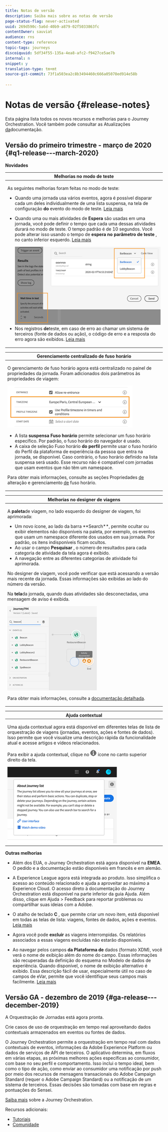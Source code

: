 ```yaml
---
title: Notas de versão
description: Saiba mais sobre as notas de versão
page-status-flag: never-activated
uuid: 269d590c-5a6d-40b9-a879-02f5033863fc
contentOwner: sauviat
audience: rns
content-type: reference
topic-tags: journeys
discoiquuid: 5df34f55-135a-4ea8-afc2-f9427ce5ae7b
internal: n
snippet: y
translation-type: tm+mt
source-git-commit: 73f1a503ea2c8b3494460c666a05078ed914e58b

---
```



# Notas de versão {#release-notes}

Esta página lista todos os novos recursos e melhorias para o Journey Orchestration.
Você também pode consultar as Atualizações [da](../release-notes/documentation-updates.md)documentação.

## Versão do primeiro trimestre - março de 2020 {#q1-release---march-2020}

**Novidades**

<table>
<thead>
<tr>
<th><strong>Melhorias no modo de teste</strong><br/></th>
</tr>
</thead>
<tbody>
<tr>
<td>
<p>As seguintes melhorias foram feitas no modo de teste:</p>
<ul>
<li>Quando uma jornada usa vários eventos, agora é possível disparar cada um deles individualmente de uma lista suspensa, na tela de configuração <strong>do</strong> evento do modo de teste. <a href="../building-journeys/testing-the-journey.md#firing_events">Leia mais</a></p></li>
<li><p>Quando uma ou mais atividades de <strong>Espera</strong> são usadas em uma jornada, você pode definir o tempo que cada uma dessas atividades durará no modo de teste. O tempo padrão é de 10 segundos. Você pode alterar isso usando o tempo de <strong>espera no parâmetro de teste</strong> , no canto inferior esquerdo. <a href="../building-journeys/testing-the-journey.md">Leia mais</a></p><img src="../assets/rn-test.png"/>
</li>
<li>Nos registros <strong>de</strong>teste, em caso de erro ao chamar um sistema de terceiros (fonte de dados ou ação), o código de erro e a resposta do erro agora são exibidos. <a href="../building-journeys/testing-the-journey.md#viewing_logs">Leia mais</a>
</li>
</ul>
</td>
</tr>
</tbody>
</table>

<table>
<thead>
<tr>
<th><strong>Gerenciamento centralizado de fuso horário</strong><br/></th>
</tr>
</thead>
<tbody>
<tr> 
<td>
<p>O gerenciamento de fuso horário agora está centralizado no painel de propriedades da jornada. Foram adicionados dois parâmetros às propriedades de viagem:</p>
<img src="../assets/rn-timezone.png"/>
<ul>
<li>A lista <strong>suspensa Fuso horário</strong> permite selecionar um fuso horário específico. Por padrão, o fuso horário do navegador é usado.</li>
<li>A caixa de seleção Fuso horário <strong>do perfil</strong> permite usar o fuso horário do Perfil da plataforma de experiência da pessoa que entra na jornada, se disponível. Caso contrário, o fuso horário definido na lista suspensa será usado. Esse recurso não é compatível com jornadas que usam eventos que não têm um namespace.</li>
</ul>
<p>Para obter mais informações, consulte as seções Propriedades <a href="../building-journeys/changing-properties.md#timezone">de</a> alteração e gerenciamento <a href="../building-journeys/timezone-management.md">de</a> fuso horário.</p>
</td>
</tr>
</tbody>
</table>

<table>
<thead>
<tr>
<th><strong>Melhorias no designer de viagens</strong><br/></th>
</tr>
</thead>
<tbody>
<tr> 
<td>
<p>A <strong>paleta</strong>de viagem, no lado esquerdo do designer de viagem, foi aprimorada:</p>
<ul>
<li>Um novo ícone, ao lado da barra **Search**, permite ocultar ou exibir elementos não disponíveis na paleta, por exemplo, os eventos que usam um namespace diferente dos usados em sua jornada. Por padrão, os itens indisponíveis ficam ocultos.</li>
<li>Ao usar o campo <strong>Pesquisar</strong> , o número de resultados para cada categoria de atividade da tela agora é exibido.</li>
<li>A navegação entre as diferentes categorias de atividade foi aprimorada.</li>
</ul>
<p>No designer de viagem, você pode verificar que está acessando a versão mais recente da jornada. Essas informações são exibidas ao lado do número da versão.</p>
<p>Na <strong>tela</strong>da jornada, quando duas atividades são desconectadas, uma mensagem de aviso é exibida.</p>
<img src="../assets/rn-canvas.png"/>
<p>Para obter mais informações, consulte a <a href="../building-journeys/using-the-journey-designer.md">documentação detalhada</a>.</p>
</td>
</tr>
</tbody>
</table>

<table>
<thead>
<tr>
<th><strong>Ajuda contextual</strong><br/></th>
</tr>
</thead>
<tbody>
<tr>
<td>
<p>Uma ajuda contextual agora está disponível em diferentes telas de lista de orquestração de viagens (jornadas, eventos, ações e fontes de dados). Isso permite que você visualize uma descrição rápida da funcionalidade atual e acesse artigos e vídeos relacionados.</p>
<p>Para exibir a ajuda contextual, clique no <img src="../assets/icon-context.png"/> ícone no canto superior direito da tela. </p>
<img src="../assets/rn-context.png"/>
</td>
</tr>
</tbody>
</table>

**Outras melhorias**

* Além dos EUA, o Journey Orchestration está agora disponível na **EMEA**. O pedido e a documentação estão disponíveis em francês e em alemão.

* A Experience League agora está integrada ao produto. Isso simplifica o acesso ao conteúdo relacionado e ajuda a aproveitar ao máximo a Experience Cloud. O acesso direto à documentação do Journey Orchestration está disponível na parte inferior da guia Ajuda. Além disso, clique em Ajuda > Feedback para reportar problemas ou compartilhar suas ideias com a Adobe.

* O atalho de teclado **C** , que permite criar um novo item, está disponível em todas as telas de lista: viagens, fontes de dados, ações e eventos. [Leia mais](../about/user-interface.md#section_ksq_zr1_ffb)

* Agora você pode **excluir** as viagens interrompidas. Os relatórios associados a essas viagens excluídas não estarão disponíveis.

* Ao navegar pelos campos **da Plataforma de** dados (formato XDM), você verá o nome de exibição além do nome do campo. Essas informações são recuperadas da definição do esquema no Modelo de dados de experiência. Quando disponível, o nome de exibição alternativo é exibido. Essa descrição fácil de usar, especialmente útil no caso de campos de eVar, permite que você identifique seus campos mais facilmente. [Leia mais](../about/user-interface.md#friendly-names-display)

## Versão GA - dezembro de 2019 {#ga-release---december-2019}

A Orquestração de Jornadas está agora pronta.

Crie casos de uso de orquestração em tempo real aproveitando dados contextuais armazenados em eventos ou fontes de dados.

O Journey Orchestration permite a orquestração em tempo real com dados contextuais de eventos, informações da Adobe Experience Platform ou dados de serviços de API de terceiros. O aplicativo determina, em fluxos em várias etapas, as próximas melhores ações específicas ao consumidor, com base no seu perfil e comportamento. Isso inclui o tempo ideal, bem como o tipo de ação, como enviar ao consumidor uma notificação por push por meio dos recursos de mensagens transacionais do Adobe Campaign Standard (requer o Adobe Campaign Standard) ou a notificação de um sistema de terceiros. Essas decisões são tomadas com base em regras e pontuações do Sensei.

[Saiba mais](../action/working-with-adobe-campaign.md) sobre a Journey Orchestration.

Recursos adicionais:

* [Tutoriais](https://docs.adobe.com/content/help/en/platform-learn/tutorials/journey-orchestration/introduction.html)
* [Comunidade](https://www.adobe.com/go/journeyorchestrationcommunity)